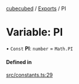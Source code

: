 [cubecubed](/reference/README.md) / [Exports](/reference/modules.md) / PI

# Variable: PI

• `Const` **PI**: `number` = `Math.PI`

#### Defined in

[src/constants.ts:29](https://github.com/imaphatduc/cubecubed/blob/0dc8d92/src/constants.ts#L29)
